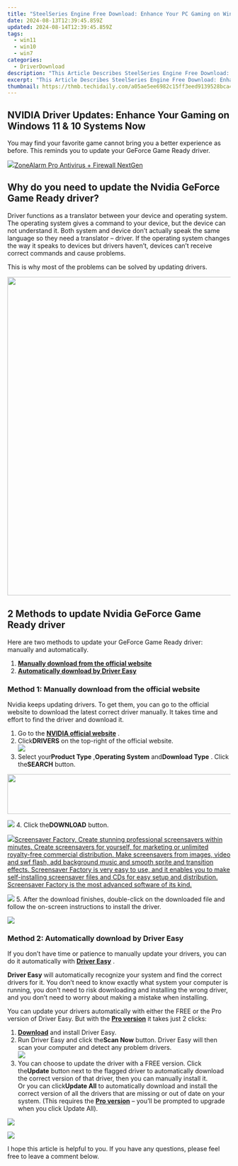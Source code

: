```yaml
---
title: "SteelSeries Engine Free Download: Enhance Your PC Gaming on Windows 11"
date: 2024-08-13T12:39:45.859Z
updated: 2024-08-14T12:39:45.859Z
tags:
  - win11
  - win10
  - win7
categories:
  - DriverDownload
description: "This Article Describes SteelSeries Engine Free Download: Enhance Your PC Gaming on Windows 11"
excerpt: "This Article Describes SteelSeries Engine Free Download: Enhance Your PC Gaming on Windows 11"
thumbnail: https://thmb.techidaily.com/a05ae5ee6982c15ff3eed9139528bca4d5df10563908a6200578c04353f69c36.jpg
---
```


## NVIDIA Driver Updates: Enhance Your Gaming on Windows 11 & 10 Systems Now

You may find your favorite game cannot bring you a better experience as before. This reminds you to update your GeForce Game Ready driver.

<!-- affiliate ads begin -->
<a href="https://estore.zonealarm.com/order/checkout.php?PRODS=38658749&QTY=1&AFFILIATE=108875&CART=1"><img src="https://sc1.checkpoint.com/sc1/za/images/boxes/pa_500.png" border="0">ZoneAlarm Pro Antivirus + Firewall NextGen</a>
<!-- affiliate ads end -->
## Why do you need to update the Nvidia GeForce Game Ready driver?

 Driver functions as a translator between your device and operating system. The operating system gives a command to your device, but the device can not understand it. Both system and device don’t actually speak the same language so they need a translator – driver. If the operating system changes the way it speaks to devices but drivers haven’t, devices can’t receive correct commands and cause problems.

This is why most of the problems can be solved by updating drivers.

<!-- affiliate ads begin -->
<a href="https://lightailing.sjv.io/c/5597632/1638364/17190" target="_top" id="1638364"><img src="//a.impactradius-go.com/display-ad/17190-1638364" border="0" alt="" width="1280" height="720"/></a><img height="0" width="0" src="https://imp.pxf.io/i/5597632/1638364/17190" style="position:absolute;visibility:hidden;" border="0" />
<!-- affiliate ads end -->
## 2 Methods to update Nvidia GeForce Game Ready driver

 Here are two methods to update your GeForce Game Ready driver: manually and automatically.

1. **[Manually download from the official website](https://tools.techidaily.com/drivereasy/download/)**
2. **[Automatically download by Driver Easy](https://tools.techidaily.com/drivereasy/download/)**

### Method 1: Manually download from the official website

 Nvidia keeps updating drivers. To get them, you can go to the official website to download the latest correct driver manually. It takes time and effort to find the driver and download it.

1. Go to the **[NVIDIA official website](https://tools.techidaily.com/drivereasy/download/)**  .
2. Click**DRIVERS** on the top-right of the official website.  
![](https://images.drivereasy.com/wp-content/uploads/2022/05/2022-04-29_15-25-52-1.png)
3. Select your**Product Type** ,**Operating System** and**Download Type** . Click the**SEARCH** button.  
<!-- affiliate ads begin -->
<a href="https://united.elfm.net/c/5597632/517826/4704" target="_top" id="517826"><img src="//a.impactradius-go.com/display-ad/4704-517826" border="0" alt="" width="728" height="90"/></a><img height="0" width="0" src="https://united.elfm.net/i/5597632/517826/4704" style="position:absolute;visibility:hidden;" border="0" />
<!-- affiliate ads end -->
![](https://images.drivereasy.com/wp-content/uploads/2022/05/2022-04-29_15-28-23-1.png)
4. Click the**DOWNLOAD** button.  
<!-- affiliate ads begin -->
<a href="https://secure.2checkout.com/order/checkout.php?PRODS=194977&QTY=1&AFFILIATE=108875&CART=1"><img src="https://www.blumentals.net/scrfactory/images/screensaver-software.png" border="0">Screensaver Factory, Create stunning professional screensavers within minutes. Create screensavers for yourself, for marketing or unlimited royalty-free commercial distribution. Make screensavers from images, video and swf flash, add background music and smooth sprite and transition effects. Screensaver Factory is very easy to use, and it enables you to make self-installing screensaver files and CDs for easy setup and distribution. Screensaver Factory is the most advanced software of its kind.</a>
<!-- affiliate ads end -->
![](https://images.drivereasy.com/wp-content/uploads/2022/05/2022-04-29_15-38-13-1.png)
5. After the download finishes, double-click on the downloaded file and follow the on-screen instructions to install the driver.

<!-- affiliate ads begin -->
<a href="https://store.massmailsoftware.com/order/checkout.php?PRODS=1300375&QTY=1&AFFILIATE=108875&CART=1"><img src="https://secure.avangate.com/images/merchant/dc87c13749315c7217cdc4ac692e704c/banera_for_partners-15_%281%29.jpg" border="0"></a>
<!-- affiliate ads end -->
### Method 2: Automatically download by Driver Easy

 If you don’t have time or patience to manually update your drivers, you can do it automatically with **[Driver Easy](https://tools.techidaily.com/drivereasy/download/)**  .

**Driver Easy** will automatically recognize your system and find the correct drivers for it. You don’t need to know exactly what system your computer is running, you don’t need to risk downloading and installing the wrong driver, and you don’t need to worry about making a mistake when installing.

 You can update your drivers automatically with either the FREE or the Pro version of Driver Easy. But with the **[Pro version](https://tools.techidaily.com/drivereasy/download/)**  it takes just 2 clicks:

1. **[Download](https://tools.techidaily.com/drivereasy/download/)**  and install Driver Easy.
2. Run Driver Easy and click the**Scan Now** button. Driver Easy will then scan your computer and detect any problem drivers.  
![](https://images.drivereasy.com/wp-content/uploads/2022/05/2022-04-15_15-08-24.jpg)
3. You can choose to update the driver with a FREE version. Click the**Update** button next to the flagged driver to automatically download the correct version of that driver, then you can manually install it.  
 Or you can click**Update All** to automatically download and install the correct version of all the drivers that are missing or out of date on your system. (This requires the **[Pro version](https://tools.techidaily.com/drivereasy/download/)**  – you’ll be prompted to upgrade when you click Update All).  
<!-- affiliate ads begin -->
<a href="https://estore.winxdvd.com/order/checkout.php?PRODS=4612444&QTY=1&AFFILIATE=108875&CART=1"><img src="https://www.winxdvd.com/affiliate/new-banner/pt-728x90.jpg" border="0"></a>
<!-- affiliate ads end -->
![](https://images.drivereasy.com/wp-content/uploads/2022/05/2022-05-05_09-08-21.png)

 I hope this article is helpful to you. If you have any questions, please feel free to leave a comment below.

<ins class="adsbygoogle"
     style="display:block"
     data-ad-format="autorelaxed"
     data-ad-client="ca-pub-7571918770474297"
     data-ad-slot="1223367746"></ins>



<ins class="adsbygoogle"
     style="display:block"
     data-ad-client="ca-pub-7571918770474297"
     data-ad-slot="8358498916"
     data-ad-format="auto"
     data-full-width-responsive="true"></ins>



